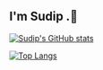 ## I'm Sudip .👋 
[![Sudip's GitHub stats](https://github-readme-stats.vercel.app/api?username=Isudipsubedi&show_icons=true)](https://github.com/Isudipsubedi/github-readme-stats&show_icons=true)

[![Top Langs](https://github-readme-stats.vercel.app/api/top-langs/?username=Isudipsubedi&layout=compact&langs_count=8)](https://github.com/Isudipsubedi/github-readme-stats&layout=compact&langs_count=8)
